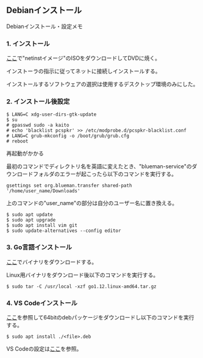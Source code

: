 ## Debianインストール

Debianインストール・設定メモ

### 1. インストール

[ここ](https://cdimage.debian.or.jp/)で"netinstイメージ"のISOをダウンロードしてDVDに焼く。

インストーラの指示に従ってネットに接続しインストールする。

インストールするソフトウェアの選択は使用するデスクトップ環境のみにした。

### 2. インストール後設定

```
$ LANG=C xdg-user-dirs-gtk-update
$ su
# gpasswd sudo -a kaito
# echo 'blacklist pcspkr' >> /etc/modprobe.d/pcspkr-blacklist.conf
# LANG=C grub-mkconfig -o /boot/grub/grub.cfg
# reboot
```

再起動がかかる

最初のコマンドでディレクトリ名を英語に変えたとき、"blueman-service"のダウンロードフォルダのエラーが起こったら以下のコマンドを実行する。

```
gsettings set org.blueman.transfer shared-path '/home/user_name/Downloads'
```

上のコマンドの"user_name"の部分は自分のユーザー名に置き換える。

```
$ sudo apt update
$ sudo apt upgrade
$ sudo apt install vim git
$ sudo update-alternatives --config editor
```

### 3. Go言語インストール

[ここ](https://golang.org/dl/)でバイナリをダウンロードする。

Linux用バイナリをダウンロード後以下のコマンドを実行する。

```
$ sudo tar -C /usr/local -xzf go1.12.linux-amd64.tar.gz
```

### 4. VS Codeインストール

[ここ](https://code.visualstudio.com/docs/setup/linux)を参照して64bitのdebパッケージをダウンロードし以下のコマンドを実行する。

```
$ sudo apt install ./<file>.deb
```

VS Codeの設定は[ここ](https://github.com/cherryk9821/install_vscode)を参照。

